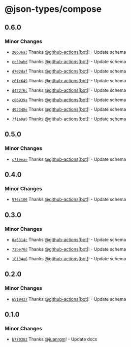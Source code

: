 # @json-types/compose

## 0.6.0

### Minor Changes

- [`20b36a3`](https://github.com/swordev/json-types/commit/20b36a3b6da805924f7b836001ab5965f8be62d9) Thanks [@github-actions[bot]](https://github.com/github-actions%5Bbot%5D)! - Update schema

- [`cc30abd`](https://github.com/swordev/json-types/commit/cc30abdf35a865a208c59831ed0949be5aff4557) Thanks [@github-actions[bot]](https://github.com/github-actions%5Bbot%5D)! - Update schema

- [`d702daf`](https://github.com/swordev/json-types/commit/d702daf93e5bbee720045b841356fbcc77e859a2) Thanks [@github-actions[bot]](https://github.com/github-actions%5Bbot%5D)! - Update schema

- [`c6fc649`](https://github.com/swordev/json-types/commit/c6fc6495ff52032c93aaf3dd04bc8c90fd6a618a) Thanks [@github-actions[bot]](https://github.com/github-actions%5Bbot%5D)! - Update schema

- [`d472f6c`](https://github.com/swordev/json-types/commit/d472f6c534da42c9d474847f690b5866c7f335b4) Thanks [@github-actions[bot]](https://github.com/github-actions%5Bbot%5D)! - Update schema

- [`c86939a`](https://github.com/swordev/json-types/commit/c86939acfbb5740af45146501ad3876e4a65cc78) Thanks [@github-actions[bot]](https://github.com/github-actions%5Bbot%5D)! - Update schema

- [`492348e`](https://github.com/swordev/json-types/commit/492348e479a5f74ffef4b013eb83209ba3ad1c93) Thanks [@github-actions[bot]](https://github.com/github-actions%5Bbot%5D)! - Update schema

- [`7f1a9a0`](https://github.com/swordev/json-types/commit/7f1a9a041b41133d3cf6c4e2394e463945da927f) Thanks [@github-actions[bot]](https://github.com/github-actions%5Bbot%5D)! - Update schema

## 0.5.0

### Minor Changes

- [`c7feeae`](https://github.com/swordev/json-types/commit/c7feeaea2186b689d82697c8bdc04231e028847d) Thanks [@github-actions[bot]](https://github.com/github-actions%5Bbot%5D)! - Update schema

## 0.4.0

### Minor Changes

- [`576c106`](https://github.com/swordev/json-types/commit/576c106a2d7a1fe82988ce3066c7872c8f4744cc) Thanks [@github-actions[bot]](https://github.com/github-actions%5Bbot%5D)! - Update schema

## 0.3.0

### Minor Changes

- [`0a6314c`](https://github.com/swordev/json-types/commit/0a6314cd3f4e4857a1cc3e483ace08ca1edabe82) Thanks [@github-actions[bot]](https://github.com/github-actions%5Bbot%5D)! - Update schema

- [`72be70d`](https://github.com/swordev/json-types/commit/72be70db41fe0424a8b9f2364e4623d43487427b) Thanks [@github-actions[bot]](https://github.com/github-actions%5Bbot%5D)! - Update schema

- [`18134a6`](https://github.com/swordev/json-types/commit/18134a6bc6c9dcae9f110b3abc8516f38704f641) Thanks [@github-actions[bot]](https://github.com/github-actions%5Bbot%5D)! - Update schema

## 0.2.0

### Minor Changes

- [`6519437`](https://github.com/swordev/json-types/commit/6519437f7075c80a2d63f8931590d029e1b4e760) Thanks [@github-actions[bot]](https://github.com/github-actions%5Bbot%5D)! - Update schema

## 0.1.0

### Minor Changes

- [`b770382`](https://github.com/swordev/json-types/commit/b770382a645600837c5af0bdca4869eb867df978) Thanks [@juanrgm](https://github.com/juanrgm)! - Update docs
